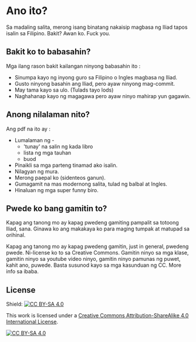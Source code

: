 # Ano ito?

Sa madaling salita, merong isang binatang nakaisip magbasa ng Iliad tapos isalin sa Filipino. Bakit? Awan ko. Fuck you.

## Bakit ko to babasahin?

Mga ilang rason bakit kailangan ninyong babasahin ito :

* Sinumpa kayo ng inyong guro sa Filipino o Ingles magbasa ng Iliad.
* Gusto ninyong basahin ang Iliad, pero ayaw ninyong mag-commit.
* May tama kayo sa ulo. (Tulads tayo lods)
* Naghahanap kayo ng magagawa pero ayaw ninyo mahirap yun gagawin.

## Anong nilalaman nito?

Ang pdf na ito ay :
* Lumalaman ng -
    * 'tunay' na salin ng kada libro
    * lista ng mga tauhan
    * buod
* Pinaikli sa mga parteng tinamad ako isalin.
* Nilagyan ng mura.
* Merong paepal ko (sidenteos ganun).
* Gumagamit na mas modernong salita, tulad ng balbal at Ingles.
* Hinaluan ng mga super funny biro.


## Pwede ko bang gamitin to?

Kapag ang tanong mo ay kapag pwedeng gamiting pampalit sa totoong Iliad, sana. Ginawa ko ang makakaya ko para maging tumpak at matupad sa orihinal.

Kapag ang tanong mo ay kapag pwedeng gamitin, just in general, pwedeng pwede. Ni-license ko to sa Creative Commons. Gamitin ninyo sa mga klase, gamitin ninyo sa youtube video ninyo, gamitin ninyo pamunas ng puwet, kahit ano, puwede. Basta susunod kayo sa mga kasunduan ng CC. More info sa ibaba.

## License
Shield: [![CC BY-SA 4.0][cc-by-sa-shield]][cc-by-sa]

This work is licensed under a
[Creative Commons Attribution-ShareAlike 4.0 International License][cc-by-sa].

[![CC BY-SA 4.0][cc-by-sa-image]][cc-by-sa]

[cc-by-sa]: http://creativecommons.org/licenses/by-sa/4.0/
[cc-by-sa-image]: https://licensebuttons.net/l/by-sa/4.0/88x31.png
[cc-by-sa-shield]: https://img.shields.io/badge/License-CC%20BY--SA%204.0-lightgrey.svg